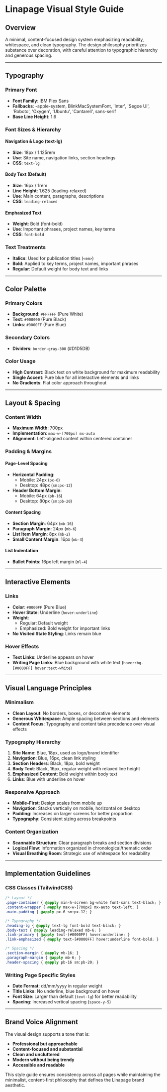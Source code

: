# Linapage Visual Style Guide

## Overview
A minimal, content-focused design system emphasizing readability, whitespace, and clean typography. The design philosophy prioritizes substance over decoration, with careful attention to typographic hierarchy and generous spacing.

---

## Typography

### Primary Font
- **Font Family**: IBM Plex Sans
- **Fallbacks**: -apple-system, BlinkMacSystemFont, 'Inter', 'Segoe UI', 'Roboto', 'Oxygen', 'Ubuntu', 'Cantarell', sans-serif
- **Base Line Height**: 1.6

### Font Sizes & Hierarchy

#### Navigation & Logo (text-lg)
- **Size**: 18px / 1.125rem
- **Use**: Site name, navigation links, section headings
- **CSS**: `text-lg`

#### Body Text (Default)
- **Size**: 16px / 1rem 
- **Line Height**: 1.625 (leading-relaxed)
- **Use**: Main content, paragraphs, descriptions
- **CSS**: `leading-relaxed`

#### Emphasized Text
- **Weight**: Bold (font-bold)
- **Use**: Important phrases, project names, key terms
- **CSS**: `font-bold`

### Text Treatments
- **Italics**: Used for publication titles (`<em>`)
- **Bold**: Applied to key terms, project names, important phrases
- **Regular**: Default weight for body text and links

---

## Color Palette

### Primary Colors
- **Background**: `#FFFFFF` (Pure White)
- **Text**: `#000000` (Pure Black)
- **Links**: `#0000FF` (Pure Blue)

### Secondary Colors
- **Dividers**: `border-gray-300` (#D1D5DB)

### Color Usage
- **High Contrast**: Black text on white background for maximum readability
- **Single Accent**: Pure blue for all interactive elements and links
- **No Gradients**: Flat color approach throughout

---

## Layout & Spacing

### Content Width
- **Maximum Width**: 700px
- **Implementation**: `max-w-[700px] mx-auto`
- **Alignment**: Left-aligned content within centered container

### Padding & Margins

#### Page-Level Spacing
- **Horizontal Padding**: 
  - Mobile: 24px (`px-6`)
  - Desktop: 48px (`sm:px-12`)
- **Header Bottom Margin**: 
  - Mobile: 64px (`pb-16`)
  - Desktop: 80px (`sm:pb-20`)

#### Content Spacing
- **Section Margin**: 64px (`mb-16`)
- **Paragraph Margin**: 24px (`mb-6`)
- **List Item Margin**: 8px (`mb-2`)
- **Small Content Margin**: 16px (`mb-4`)

#### List Indentation
- **Bullet Points**: 16px left margin (`ml-4`)

---

## Interactive Elements

### Links
- **Color**: `#0000FF` (Pure Blue)
- **Hover State**: Underline (`hover:underline`)
- **Weight**: 
  - Regular: Default weight
  - Emphasized: Bold weight for important links
- **No Visited State Styling**: Links remain blue

### Hover Effects
- **Text Links**: Underline appears on hover
- **Writing Page Links**: Blue background with white text (`hover:bg-[#0000FF] hover:text-white`)

---

## Visual Language Principles

### Minimalism
- **Clean Layout**: No borders, boxes, or decorative elements
- **Generous Whitespace**: Ample spacing between sections and elements
- **Content Focus**: Typography and content take precedence over visual effects

### Typography Hierarchy
1. **Site Name**: Blue, 18px, used as logo/brand identifier
2. **Navigation**: Blue, 16px, clean link styling
3. **Section Headers**: Black, 18px, bold weight
4. **Body Text**: Black, 16px, regular weight with relaxed line height
5. **Emphasized Content**: Bold weight within body text
6. **Links**: Blue with underline on hover

### Responsive Approach
- **Mobile-First**: Design scales from mobile up
- **Navigation**: Stacks vertically on mobile, horizontal on desktop
- **Padding**: Increases on larger screens for better proportion
- **Typography**: Consistent sizing across breakpoints

### Content Organization
- **Scannable Structure**: Clear paragraph breaks and section divisions
- **Logical Flow**: Information organized in chronological/thematic order
- **Visual Breathing Room**: Strategic use of whitespace for readability

---

## Implementation Guidelines

### CSS Classes (TailwindCSS)
```css
/* Layout */
.page-container { @apply min-h-screen bg-white font-sans text-black; }
.content-wrapper { @apply max-w-[700px] mx-auto text-left; }
.main-padding { @apply px-6 sm:px-12; }

/* Typography */
.heading-lg { @apply text-lg font-bold text-black; }
.body-text { @apply leading-relaxed mb-6; }
.link-primary { @apply text-[#0000FF] hover:underline; }
.link-emphasized { @apply text-[#0000FF] hover:underline font-bold; }

/* Spacing */
.section-margin { @apply mb-16; }
.paragraph-margin { @apply mb-6; }
.header-spacing { @apply pb-16 sm:pb-20; }
```

### Writing Page Specific Styles
- **Date Format**: dd/mm/yyyy in regular weight
- **Title Links**: No underline, blue background on hover
- **Font Size**: Larger than default (`text-lg`) for better readability
- **Spacing**: Increased vertical spacing (`space-y-5`)

---

## Brand Voice Alignment
The visual design supports a tone that is:
- **Professional but approachable**
- **Content-focused and substantial** 
- **Clean and uncluttered**
- **Modern without being trendy**
- **Accessible and readable**

This style guide ensures consistency across all pages while maintaining the minimalist, content-first philosophy that defines the Linapage brand aesthetic.
